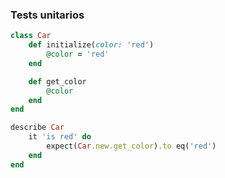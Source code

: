 ### Tests unitarios

```ruby
class Car
    def initialize(color: 'red')
        @color = 'red'
    end

    def get_color
        @color
    end
end
```

```ruby
describe Car
    it 'is red' do
        expect(Car.new.get_color).to eq('red')
    end
end
```

